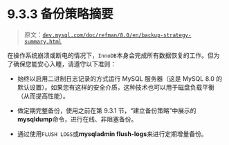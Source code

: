 # 9.3.3 备份策略摘要

> 原文：[`dev.mysql.com/doc/refman/8.0/en/backup-strategy-summary.html`](https://dev.mysql.com/doc/refman/8.0/en/backup-strategy-summary.html)

在操作系统崩溃或断电的情况下，`InnoDB`本身会完成所有数据恢复的工作。但为了确保您能安心入睡，请遵守以下准则：

+   始终以启用二进制日志记录的方式运行 MySQL 服务器（这是 MySQL 8.0 的默认设置）。如果您有这样的安全介质，这种技术也可以用于磁盘负载平衡（从而提高性能）。

+   做定期完整备份，使用之前在第 9.3.1 节，“建立备份策略”中展示的**mysqldump**命令，进行在线、非阻塞备份。

+   通过使用`FLUSH LOGS`或**mysqladmin flush-logs**来进行定期增量备份。
